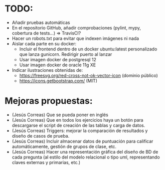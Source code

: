 # TODO:
 * Añadir pruebas automáticas
 * En el repositorio GitHub, añadir comprobaciones (pylint, mypy, cobertura de tests...) => TravisCI?
 * Hacer un robots.txt para evitar que indexen imágenes ni nada
 * Aislar cada parte en su docker:
   * Incluir el frontend dentro de un docker ubuntu:latest personalizado
     que lanza gunicorn. Redirigir puerto al lanzar
   * Usar imagen docker de postgresql 12
   * Usar imagen docker de oracle 11g XE
 * Indicar ilustraciones obtenidas de:
   * https://freesvg.org/red-cross-not-ok-vector-icon (dominio público)
   * https://icons.getbootstrap.com/ (MIT)
 
# Mejoras propuestas:
 * (Jesús Correas) Que se pueda poner en inglés
 * (Jesús Correas) Que en todos los ejercicios haya un botón para descargarse el script de creación de las tablas y carga de datos.
 * (Jesús Correas) Triggers: mejorar la comparación de resultados y diseño de casos de prueba.
 * (Jesús Correas) Incluir almacenar datos de puntuación para calificar automáticamente, gestión de grupos de clase, etc.
 * (Jesús Correas) Hacer una representación gráfica del diseño de BD de cada pregunta (al estilo del modelo relacional o tipo uml, representando claves externas y primarias, etc.)



